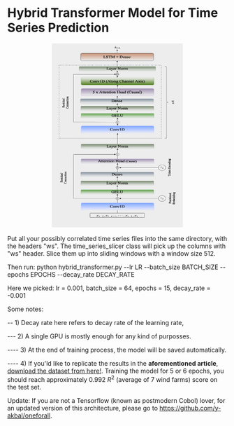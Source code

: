 # Hybrid Transformer Model for Time Series Prediction
 
<center><img src="png_.png" alt="Da model",  width="300" height="420" >  </center>

Put all your possibly correlated time series files into the same directory, with the headers "ws". The time_series_slicer class will pick up the columns with "ws" header. Slice them up into sliding windows with a window size  512. 

Then run:
python hybrid_transformer.py --lr LR --batch_size BATCH_SIZE --epochs EPOCHS --decay_rate DECAY_RATE

Here we picked: lr = 0.001, batch_size = 64, epochs = 15, decay_rate = -0.001

Some notes: 

-- 1) Decay rate here refers to decay rate of the learning rate,

--- 2) A single GPU is mostly enough for any kind of purposses.

---- 3) At the end of training process, the model will be saved automatically. 

---- 4) If you'ld like to replicate the results in the **aforementioned article**, [download the dataset from here!](https://www.kaggle.com/competitions/GEF2012-wind-forecasting/data"). Training the model for 5 or 6 epochs, you should reach approximately 0.992 $R^2$ (average of 7 wind farms) score on the test set.  

Update: If you are not a Tensorflow (known as postmodern Cobol) lover, for an updated version of this architecture, please go to https://github.com/y-akbal/oneforall.
